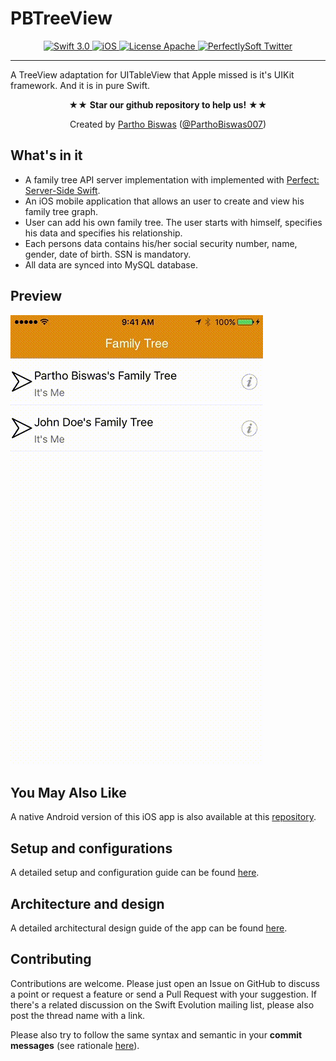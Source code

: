 # PBTreeView

<p align="center">
<a href="https://developer.apple.com/swift/" target="_blank">
<img src="https://img.shields.io/badge/Swift-3.0-orange.svg?style=flat" alt="Swift 3.0">
</a>
<a href="https://developer.apple.com/swift/" target="_blank">
<img src="https://img.shields.io/badge/Platforms-OS%20X%20%7C%20Linux%20-lightgray.svg?style=flat" alt="iOS">
</a>
<a href="http://perfect.org/licensing.html" target="_blank">
<img src="https://img.shields.io/badge/License-Apache-lightgrey.svg?style=flat" alt="License Apache">
</a>
<a href="http://twitter.com/ParthoBiswas007" target="_blank">
<img src="https://img.shields.io/badge/Twitter-@ParthoBiswas007-blue.svg?style=flat" alt="PerfectlySoft Twitter">
</a>
</p>

----------

A TreeView adaptation for UITableView that Apple missed is it's UIKit framework. And it is in pure Swift.

<p align="center" >★★ <b>Star our github repository to help us!</b> ★★</p>
<p align="center" >Created by <a href="http://parthobiswas.com/">Partho Biswas</a> (<a href="http://www.twitter.com/ParthoBiswas007">@ParthoBiswas007</a>)</p>

## What's in it

 * A family tree API server implementation with implemented with [Perfect: Server-Side Swift](https://github.com/PerfectlySoft/Perfect).
 * An iOS mobile application that allows an user to create and view his family tree graph.
 * User can add his own family tree. The user starts with himself, specifies his data and specifies his relationship.
 * Each persons data contains his/her social security number, name, gender, date of birth. SSN is mandatory.
 * All data are synced into MySQL database.

## Preview
![preview](/Preview.gif?raw=true)  

## You May Also Like
A native Android version of this iOS app is also available at this [repository](https://github.com/partho-maple/Perfect-Server-Side-Swift_android-App).

## Setup and configurations
A detailed setup and configuration guide can be found [here](https://github.com/partho-maple/Perfect-Server-Side-Swift_iOS-App/blob/master/Setup.pdf). 

## Architecture and design
A detailed architectural design guide of the app can be found [here](https://github.com/partho-maple/Perfect-Server-Side-Swift_iOS-App/blob/master/Design%20Details.pdf). 

## Contributing

Contributions are welcome. Please just open an Issue on GitHub to discuss a point or request a feature or send a Pull Request with your suggestion. If there's a related discussion on the Swift Evolution mailing list, please also post the thread name with a link.

Please also try to follow the same syntax and semantic in your **commit messages** (see rationale [here](http://chris.beams.io/posts/git-commit/)).

